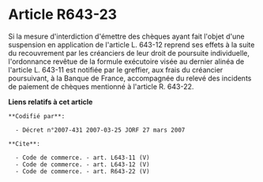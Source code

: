 # Article R643-23

Si la mesure d'interdiction d'émettre des chèques ayant fait l'objet d'une suspension en application de l'article L. 643-12
reprend ses effets à la suite du recouvrement par les créanciers de leur droit de poursuite individuelle, l'ordonnance
revêtue de la formule exécutoire visée au dernier alinéa de l'article L. 643-11 est notifiée par le greffier, aux frais du
créancier poursuivant, à la Banque de France, accompagnée du relevé des incidents de paiement de chèques mentionné à
l'article R. 643-22.

**Liens relatifs à cet article**

	**Codifié par**:

	  - Décret n°2007-431 2007-03-25 JORF 27 mars 2007

	**Cite**:

	  - Code de commerce. - art. L643-11 (V)
	  - Code de commerce. - art. L643-12 (V)
	  - Code de commerce. - art. R643-22 (V)
